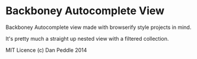 # Backboney Autocomplete View

Backboney Autocomplete view made with browserify style projects in mind.

It's pretty much a straight up nested view with a filtered collection.

MIT Licence (c) Dan Peddle 2014 